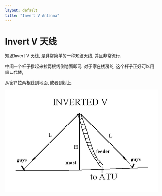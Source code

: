 ```yaml
---
layout: default
title: "Invert V Antenna"
---
```




# Invert V 天线

短波Invert V 天线, 是非常简单的一种短波天线, 并且非常流行. 

中间一个杆子撑起来拉两根线倒地面即可. 对于家在楼房的, 这个杆子正好可以用窗口代替, 

从窗户拉两根线到地面, 或者到树上.

<img src="/images/invertedv.gif" align="right">

